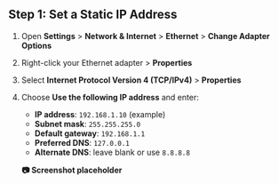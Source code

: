 ## Step 1: Set a Static IP Address

1. Open **Settings** > **Network & Internet** > **Ethernet** > **Change Adapter Options**

2. Right-click your Ethernet adapter > **Properties**  
3. Select **Internet Protocol Version 4 (TCP/IPv4)** > **Properties**

4. Choose **Use the following IP address** and enter:
   - **IP address**: `192.168.1.10` (example)
   - **Subnet mask**: `255.255.255.0`
   - **Default gateway**: `192.168.1.1`
   - **Preferred DNS**: `127.0.0.1`
   - **Alternate DNS**: leave blank or use `8.8.8.8`

   **📷 Screenshot placeholder**
